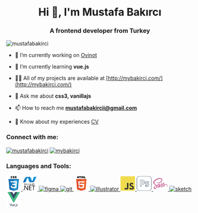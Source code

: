 <h1 align="center">Hi 👋, I'm Mustafa Bakırcı</h1>
<h3 align="center">A frontend developer from Turkey</h3>

<p align="left"> <img src="https://komarev.com/ghpvc/?username=mustafabakirci&label=Profile%20views&color=0e75b6&style=flat" alt="mustafabakirci" /> </p>

- 🔭 I’m currently working on [Ovinot](http://app.ovinot.com/)

- 🌱 I’m currently learning **vue.js**

- 👨‍💻 All of my projects are available at [http://mybakirci.com/](http://mybakirci.com/)

- 💬 Ask me about **css3, vanillajs**

- 📫 How to reach me **mustafabakircii@gmail.com**

- 📄 Know about my experiences [CV](http://mybakirci.com/media/17902/mustafa-yusuf-bak%C4%B1rc%C4%B1-cv.pdf)

<h3 align="left">Connect with me:</h3>
<p align="left">
<a href="https://linkedin.com/in/mustafabakirci" target="blank"><img align="center" src="https://cdn.jsdelivr.net/npm/simple-icons@3.0.1/icons/linkedin.svg" alt="mustafabakirci" height="30" width="40" /></a>
<a href="https://www.behance.net/mybakirci" target="blank"><img align="center" src="https://cdn.jsdelivr.net/npm/simple-icons@3.0.1/icons/behance.svg" alt="mybakirci" height="30" width="40" /></a>
</p>

<h3 align="left">Languages and Tools:</h3>
<p align="left"> <a href="https://www.w3schools.com/css/" target="_blank"> <img src="https://raw.githubusercontent.com/devicons/devicon/master/icons/css3/css3-original-wordmark.svg" alt="css3" width="40" height="40"/> </a> <a href="https://dotnet.microsoft.com/" target="_blank"> <img src="https://raw.githubusercontent.com/devicons/devicon/master/icons/dot-net/dot-net-original-wordmark.svg" alt="dotnet" width="40" height="40"/> </a> <a href="https://www.figma.com/" target="_blank"> <img src="https://www.vectorlogo.zone/logos/figma/figma-icon.svg" alt="figma" width="40" height="40"/> </a> <a href="https://git-scm.com/" target="_blank"> <img src="https://www.vectorlogo.zone/logos/git-scm/git-scm-icon.svg" alt="git" width="40" height="40"/> </a> <a href="https://www.w3.org/html/" target="_blank"> <img src="https://raw.githubusercontent.com/devicons/devicon/master/icons/html5/html5-original-wordmark.svg" alt="html5" width="40" height="40"/> </a> <a href="https://www.adobe.com/in/products/illustrator.html" target="_blank"> <img src="https://www.vectorlogo.zone/logos/adobe_illustrator/adobe_illustrator-icon.svg" alt="illustrator" width="40" height="40"/> </a> <a href="https://developer.mozilla.org/en-US/docs/Web/JavaScript" target="_blank"> <img src="https://raw.githubusercontent.com/devicons/devicon/master/icons/javascript/javascript-original.svg" alt="javascript" width="40" height="40"/> </a> <a href="https://www.photoshop.com/en" target="_blank"> <img src="https://raw.githubusercontent.com/devicons/devicon/master/icons/photoshop/photoshop-line.svg" alt="photoshop" width="40" height="40"/> </a> <a href="https://sass-lang.com" target="_blank"> <img src="https://raw.githubusercontent.com/devicons/devicon/master/icons/sass/sass-original.svg" alt="sass" width="40" height="40"/> </a> <a href="https://www.sketch.com/" target="_blank"> <img src="https://www.vectorlogo.zone/logos/sketchapp/sketchapp-icon.svg" alt="sketch" width="40" height="40"/> </a> <a href="https://vuejs.org/" target="_blank"> <img src="https://raw.githubusercontent.com/devicons/devicon/master/icons/vuejs/vuejs-original-wordmark.svg" alt="vuejs" width="40" height="40"/> </a> </p>
